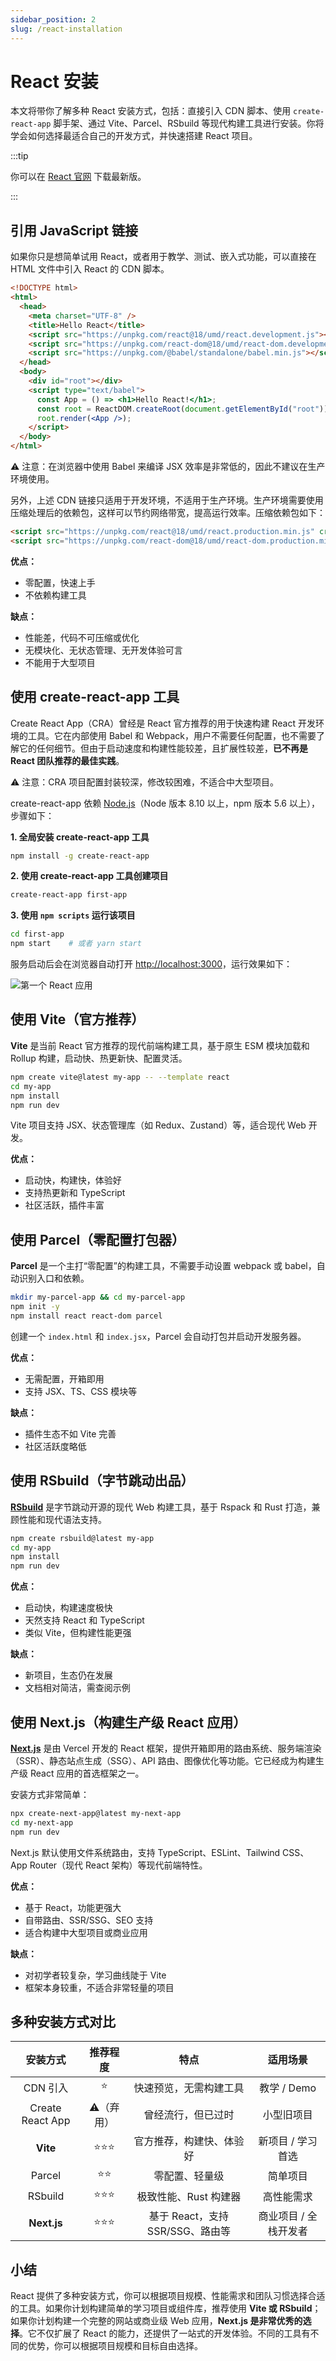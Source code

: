 ```yaml
---
sidebar_position: 2
slug: /react-installation
---
```


# React 安装

本文将带你了解多种 React 安装方式，包括：直接引入 CDN 脚本、使用 `create-react-app` 脚手架、通过 Vite、Parcel、RSbuild 等现代构建工具进行安装。你将学会如何选择最适合自己的开发方式，并快速搭建 React 项目。

:::tip

你可以在 [React 官网](https://react.dev) 下载最新版。

:::



## 引用 JavaScript 链接

如果你只是想简单试用 React，或者用于教学、测试、嵌入式功能，可以直接在 HTML 文件中引入 React 的 CDN 脚本。

```html showLineNumbers {6-8}
<!DOCTYPE html>
<html>
  <head>
    <meta charset="UTF-8" />
    <title>Hello React</title>
    <script src="https://unpkg.com/react@18/umd/react.development.js"></script>
    <script src="https://unpkg.com/react-dom@18/umd/react-dom.development.js"></script>
    <script src="https://unpkg.com/@babel/standalone/babel.min.js"></script>
  </head>
  <body>
    <div id="root"></div>
    <script type="text/babel">
      const App = () => <h1>Hello React!</h1>;
      const root = ReactDOM.createRoot(document.getElementById("root"));
      root.render(<App />);
    </script>
  </body>
</html>
```

⚠️ 注意：在浏览器中使用 Babel 来编译 JSX 效率是非常低的，因此不建议在生产环境使用。

另外，上述 CDN 链接只适用于开发环境，不适用于生产环境。生产环境需要使用压缩处理后的依赖包，这样可以节约网络带宽，提高运行效率。压缩依赖包如下：

```html showLineNumbers
<script src="https://unpkg.com/react@18/umd/react.production.min.js" crossorigin></script>
<script src="https://unpkg.com/react-dom@18/umd/react-dom.production.min.js" crossorigin></script>
```

**优点：**

- 零配置，快速上手
- 不依赖构建工具

**缺点：**

- 性能差，代码不可压缩或优化
- 无模块化、无状态管理、无开发体验可言
- 不能用于大型项目



## 使用 create-react-app 工具

Create React App（CRA）曾经是 React 官方推荐的用于快速构建 React 开发环境的工具。它在内部使用 Babel 和 Webpack，用户不需要任何配置，也不需要了解它的任何细节。但由于启动速度和构建性能较差，且扩展性较差，**已不再是 React 团队推荐的最佳实践**。

⚠️ 注意：CRA 项目配置封装较深，修改较困难，不适合中大型项目。

create-react-app 依赖 [Node.js](/nodejs/nodejs-intro/)（Node 版本 8.10 以上，npm 版本 5.6 以上），步骤如下：

**1. 全局安装 create-react-app 工具**

```bash
npm install -g create-react-app
```

**2. 使用 create-react-app 工具创建项目**

```bash
create-react-app first-app
```

**3. 使用 `npm scripts` 运行该项目**

```bash
cd first-app
npm start    # 或者 yarn start
```

服务启动后会在浏览器自动打开 [http://localhost:3000](http://localhost:3000)，运行效果如下：

![第一个 React 应用](https://static.getiot.tech/react-first-app.png#center)



## 使用 Vite（官方推荐）

**Vite** 是当前 React 官方推荐的现代前端构建工具，基于原生 ESM 模块加载和 Rollup 构建，启动快、热更新快、配置灵活。

```bash
npm create vite@latest my-app -- --template react
cd my-app
npm install
npm run dev
```

Vite 项目支持 JSX、状态管理库（如 Redux、Zustand）等，适合现代 Web 开发。

**优点：**

- 启动快，构建快，体验好
- 支持热更新和 TypeScript
- 社区活跃，插件丰富



## 使用 Parcel（零配置打包器）

**Parcel** 是一个主打“零配置”的构建工具，不需要手动设置 webpack 或 babel，自动识别入口和依赖。

```bash
mkdir my-parcel-app && cd my-parcel-app
npm init -y
npm install react react-dom parcel
```

创建一个 `index.html` 和 `index.jsx`，Parcel 会自动打包并启动开发服务器。

**优点：**

- 无需配置，开箱即用
- 支持 JSX、TS、CSS 模块等

**缺点：**

- 插件生态不如 Vite 完善
- 社区活跃度略低



## 使用 RSbuild（字节跳动出品）

**[RSbuild](https://rsbuild.dev/)** 是字节跳动开源的现代 Web 构建工具，基于 Rspack 和 Rust 打造，兼顾性能和现代语法支持。

```bash
npm create rsbuild@latest my-app
cd my-app
npm install
npm run dev
```

**优点：**

- 启动快，构建速度极快
- 天然支持 React 和 TypeScript
- 类似 Vite，但构建性能更强

**缺点：**

- 新项目，生态仍在发展
- 文档相对简洁，需查阅示例



## 使用 Next.js（构建生产级 React 应用）

**[Next.js](https://nextjs.org/)** 是由 Vercel 开发的 React 框架，提供开箱即用的路由系统、服务端渲染（SSR）、静态站点生成（SSG）、API 路由、图像优化等功能。它已经成为构建生产级 React 应用的首选框架之一。

安装方式非常简单：

```bash
npx create-next-app@latest my-next-app
cd my-next-app
npm run dev
```

Next.js 默认使用文件系统路由，支持 TypeScript、ESLint、Tailwind CSS、App Router（现代 React 架构）等现代前端特性。

**优点：**

- 基于 React，功能更强大
- 自带路由、SSR/SSG、SEO 支持
- 适合构建中大型项目或商业应用

**缺点：**

- 对初学者较复杂，学习曲线陡于 Vite
- 框架本身较重，不适合非常轻量的项目



## 多种安装方式对比

|     安装方式     | 推荐程度  |               特点               |       适用场景        |
| :--------------: | :-------: | :------------------------------: | :-------------------: |
|     CDN 引入     |     ⭐     |      快速预览，无需构建工具      |      教学 / Demo      |
| Create React App | ⚠️（弃用） |        曾经流行，但已过时        |      小型旧项目       |
|     **Vite**     |    ⭐⭐⭐    |     官方推荐，构建快、体验好     |   新项目 / 学习首选   |
|      Parcel      |    ⭐⭐     |          零配置、轻量级          |       简单项目        |
|     RSbuild      |    ⭐⭐⭐    |      极致性能、Rust 构建器       |      高性能需求       |
|   **Next.js**    |    ⭐⭐⭐    | 基于 React，支持 SSR/SSG、路由等 | 商业项目 / 全栈开发者 |



## 小结

React 提供了多种安装方式，你可以根据项目规模、性能需求和团队习惯选择合适的工具。如果你计划构建简单的学习项目或组件库，推荐使用 **Vite 或 RSbuild**；如果你计划构建一个完整的网站或商业级 Web 应用，**Next.js 是非常优秀的选择**。它不仅扩展了 React 的能力，还提供了一站式的开发体验。不同的工具有不同的优势，你可以根据项目规模和目标自由选择。
